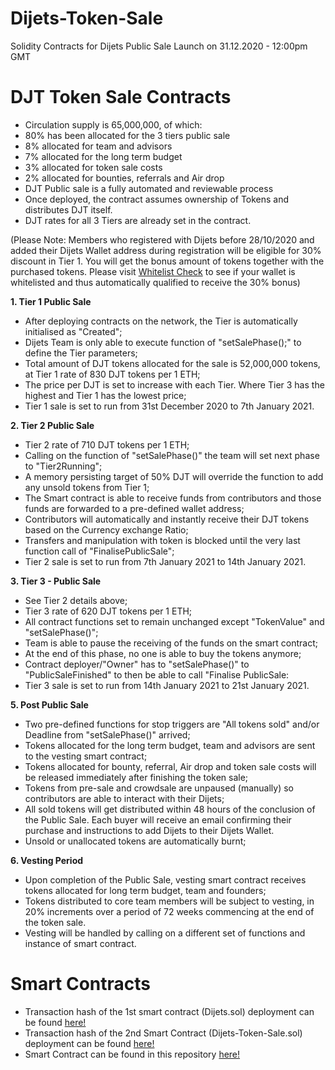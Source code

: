 # Dijets-Token-Sale
Solidity Contracts for Dijets Public Sale Launch on 31.12.2020 - 12:00pm GMT

DJT Token Sale Contracts
===================================

  - Circulation supply is 65,000,000, of which:
  - 80% has been allocated for the 3 tiers public sale
  - 8% allocated for team and advisors
  - 7% allocated for the long term budget
  - 3% allocated for token sale costs
  - 2% allocated for bounties, referrals and Air drop
  - DJT Public sale is a fully automated and reviewable process
  - Once deployed, the contract assumes ownership of Tokens and distributes DJT itself.
  - DJT rates for all 3 Tiers are already set in the contract.
  
  (Please Note: Members who registered with Dijets before 28/10/2020 and added their Dijets Wallet address during registration will be eligible for 30% discount in Tier 1. You will get the bonus amount of tokens together with the purchased tokens. Please visit [Whitelist Check](https://whitelist.dijets.io) to see if your wallet is whitelisted and thus automatically qualified to receive the 30% bonus)

**1. Tier 1 Public Sale**

- After deploying contracts on the network, the Tier is automatically initialised as "Created";
- Dijets Team is only able to execute function of "setSalePhase();" to define the Tier parameters;
- Total amount of DJT tokens allocated for the sale is 52,000,000 tokens, at Tier 1 rate of 830 DJT tokens per 1 ETH;
- The price per DJT is set to increase with each Tier. Where Tier 3 has the highest and Tier 1 has the lowest price;
- Tier 1 sale is set to run from 31st December 2020 to 7th January 2021.

**2. Tier 2 Public Sale**

- Tier 2 rate of 710 DJT tokens per 1 ETH;
- Calling on the function of "setSalePhase()" the team will set next phase to "Tier2Running";
- A memory persisting target of 50% DJT will override the function to add any unsold tokens from Tier 1; 
- The Smart contract is able to receive funds from contributors and those funds are forwarded to a pre-defined wallet address;
- Contributors will automatically and instantly receive their DJT tokens based on the Currency exchange Ratio;
- Transfers and manipulation with token is blocked until the very last function call of "FinalisePublicSale";
- Tier 2 sale is set to run from 7th January 2021 to 14th January 2021.

**3. Tier 3 - Public Sale**

- See Tier 2 details above;
- Tier 3 rate of 620 DJT tokens per 1 ETH;
- All contract functions set to remain unchanged except "TokenValue" and "setSalePhase()"; 
- Team is able to pause the receiving of the funds on the smart contract;
- At the end of this phase, no one is able to buy the tokens anymore;
- Contract deployer/"Owner" has to "setSalePhase()" to "PublicSaleFinished" to then be able to call "Finalise PublicSale:
- Tier 3 sale is set to run from 14th January 2021 to 21st January 2021.

**5. Post Public Sale**

- Two pre-defined functions for stop triggers are "All tokens sold" and/or Deadline from "setSalePhase()" arrived;
- Tokens allocated for the long term budget, team and advisors are sent to the vesting smart contract;
- Tokens allocated for bounty, referral, Air drop and token sale costs will be released immediately after finishing the token sale;
- Tokens from pre-sale and crowdsale are unpaused (manually) so contributors are able to interact with their Dijets;
- All sold tokens will get distributed within 48 hours of the conclusion of the Public Sale. Each buyer will receive an email confirming their purchase and         instructions to add Dijets to their Dijets Wallet.
- Unsold or unallocated tokens are automatically burnt;

**6. Vesting Period**

- Upon completion of the Public Sale, vesting smart contract receives tokens allocated for long term budget, team and founders;
- Tokens distributed to core team members will be subject to vesting, in 20% increments over a period of 72 weeks commencing at the end of the token sale.
- Vesting will be handled by calling on a different set of functions and instance of smart contract.

Smart Contracts
=========================

- Transaction hash of the 1st smart contract (Dijets.sol) deployment can be found [here!](https://etherscan.io/tx/0xe8e30d27abc271f893a6d1c076a86083fbc138f5f141edc781175ada98a1c6ed)
- Transaction hash of the 2nd Smart Contract (Dijets-Token-Sale.sol) deployment can be found [here!](https://etherscan.io/tx/0xd890028e8e652725fc9a1e9ea84283d2cdbe82ef034c7a51cd4ac9c35aa622cb)
- Smart Contract can be found in this repository [here!](https://github.com/lasthyphen/Dijets-Token-Sale/blob/main/contracts/Dijets.sol)
